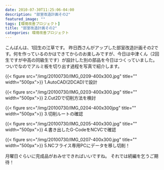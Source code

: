 ```yaml
---
date: 2010-07-30T11:25:06-04:00
description: "部室改造計画その2"
featured_image: ""
tags: [環境改善プロジェクト]
title: "部室改造計画その2"
categories: 環境改善プロジェクト
---
```


こんばんは、1回生の江草です。
昨日西さんがアップした部室改造計画その2です。何を作っているのかはできてからのお楽しみですが、今日は中津くん（2回生ですが中高の同級生です）が設計した別の部品を今日はつくっていました。
ついでなのでアルミ板を切り出す過程を写真で紹介します。

{{< figure src="/img/20100730/IMG_0209-400x300.jpg" title="" width="500px">}}
1.AutoCAD(2DCAD)で設計

{{< figure src="/img/20100730/IMG_0203-400x300.jpg" title="" width="500px">}}
2.Cut2Dで切削方法を検討

{{< figure src="/img/20100730/IMG_0204-400x300jpg" title="" width="500px">}}
3.切削ルートの確認

{{< figure src="/img/20100730/IMG_0205-400x300.jpg" title="" width="500px">}}
4.書き出したG-CodeをNCVCで確認

{{< figure src="/img/20100730/IMG_0207-400x300.jpg" title="" width="500px">}}
5.NCフライス専用PCにデータを移し切削！

月曜日ぐらいに完成品がおみせできればいいですね。
それでは続編を乞うご期待！
